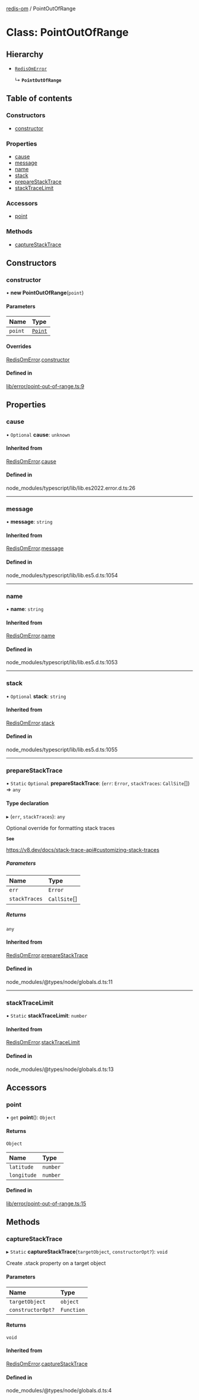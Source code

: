 [redis-om](../README.md) / PointOutOfRange

# Class: PointOutOfRange

## Hierarchy

- [`RedisOmError`](RedisOmError.md)

  ↳ **`PointOutOfRange`**

## Table of contents

### Constructors

- [constructor](PointOutOfRange.md#constructor)

### Properties

- [cause](PointOutOfRange.md#cause)
- [message](PointOutOfRange.md#message)
- [name](PointOutOfRange.md#name)
- [stack](PointOutOfRange.md#stack)
- [prepareStackTrace](PointOutOfRange.md#preparestacktrace)
- [stackTraceLimit](PointOutOfRange.md#stacktracelimit)

### Accessors

- [point](PointOutOfRange.md#point)

### Methods

- [captureStackTrace](PointOutOfRange.md#capturestacktrace)

## Constructors

### constructor

• **new PointOutOfRange**(`point`)

#### Parameters

| Name | Type |
| :------ | :------ |
| `point` | [`Point`](../README.md#point) |

#### Overrides

[RedisOmError](RedisOmError.md).[constructor](RedisOmError.md#constructor)

#### Defined in

[lib/error/point-out-of-range.ts:9](https://github.com/redis/redis-om-node/blob/4f5798b/lib/error/point-out-of-range.ts#L9)

## Properties

### cause

• `Optional` **cause**: `unknown`

#### Inherited from

[RedisOmError](RedisOmError.md).[cause](RedisOmError.md#cause)

#### Defined in

node_modules/typescript/lib/lib.es2022.error.d.ts:26

___

### message

• **message**: `string`

#### Inherited from

[RedisOmError](RedisOmError.md).[message](RedisOmError.md#message)

#### Defined in

node_modules/typescript/lib/lib.es5.d.ts:1054

___

### name

• **name**: `string`

#### Inherited from

[RedisOmError](RedisOmError.md).[name](RedisOmError.md#name)

#### Defined in

node_modules/typescript/lib/lib.es5.d.ts:1053

___

### stack

• `Optional` **stack**: `string`

#### Inherited from

[RedisOmError](RedisOmError.md).[stack](RedisOmError.md#stack)

#### Defined in

node_modules/typescript/lib/lib.es5.d.ts:1055

___

### prepareStackTrace

▪ `Static` `Optional` **prepareStackTrace**: (`err`: `Error`, `stackTraces`: `CallSite`[]) => `any`

#### Type declaration

▸ (`err`, `stackTraces`): `any`

Optional override for formatting stack traces

**`See`**

https://v8.dev/docs/stack-trace-api#customizing-stack-traces

##### Parameters

| Name | Type |
| :------ | :------ |
| `err` | `Error` |
| `stackTraces` | `CallSite`[] |

##### Returns

`any`

#### Inherited from

[RedisOmError](RedisOmError.md).[prepareStackTrace](RedisOmError.md#preparestacktrace)

#### Defined in

node_modules/@types/node/globals.d.ts:11

___

### stackTraceLimit

▪ `Static` **stackTraceLimit**: `number`

#### Inherited from

[RedisOmError](RedisOmError.md).[stackTraceLimit](RedisOmError.md#stacktracelimit)

#### Defined in

node_modules/@types/node/globals.d.ts:13

## Accessors

### point

• `get` **point**(): `Object`

#### Returns

`Object`

| Name | Type |
| :------ | :------ |
| `latitude` | `number` |
| `longitude` | `number` |

#### Defined in

[lib/error/point-out-of-range.ts:15](https://github.com/redis/redis-om-node/blob/4f5798b/lib/error/point-out-of-range.ts#L15)

## Methods

### captureStackTrace

▸ `Static` **captureStackTrace**(`targetObject`, `constructorOpt?`): `void`

Create .stack property on a target object

#### Parameters

| Name | Type |
| :------ | :------ |
| `targetObject` | `object` |
| `constructorOpt?` | `Function` |

#### Returns

`void`

#### Inherited from

[RedisOmError](RedisOmError.md).[captureStackTrace](RedisOmError.md#capturestacktrace)

#### Defined in

node_modules/@types/node/globals.d.ts:4
